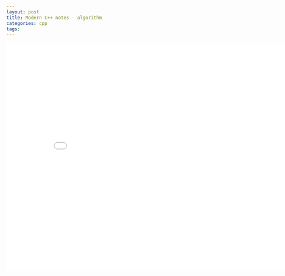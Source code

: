 ```yaml
---
layout: post
title: Modern C++ notes - algorithm
categories: cpp
tags:
---
```


<center><embed src="/pdfs/posts/Modern cpp notes — algorithm.pdf" width="850" height="600"></center>
